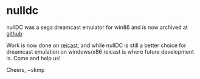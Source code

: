 # nulldc
nullDC was a sega dreamcast emulator for win86 and is now archived at 
[github](https://github.com/skmp/nulldc)

Work is now done on [reicast](https://github.com/reicast/reicast-emulator), 
and while nullDC is still a better choice for dreamcast emulation on windows/x86 
reicast is where future development is. Come and help us!

Cheers,
~skmp

